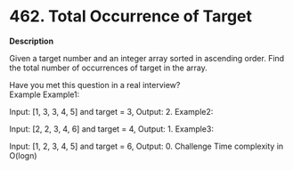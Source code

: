 # 462. Total Occurrence of Target

**Description**

Given a target number and an integer array sorted in ascending order. Find the total number of occurrences of target in the array.

Have you met this question in a real interview?  
Example
Example1:

Input: [1, 3, 3, 4, 5] and target = 3, 
Output: 2.
Example2:

Input: [2, 2, 3, 4, 6] and target = 4, 
Output: 1.
Example3:

Input: [1, 2, 3, 4, 5] and target = 6, 
Output: 0.
Challenge
Time complexity in O(logn)

